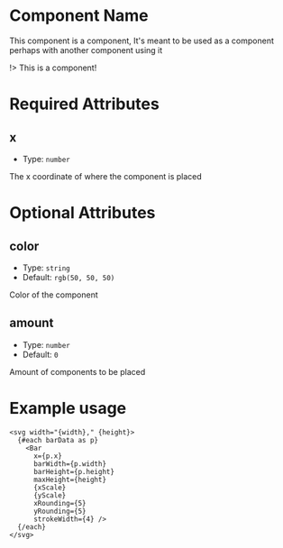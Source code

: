 # Component Name

This component is a component, It's meant to be used as a component perhaps with another component using it

!> This is a component!

# Required Attributes

## x

- Type: `number`

The x coordinate of where the component is placed

# Optional Attributes

## color

- Type: `string`
- Default: `rgb(50, 50, 50)`

Color of the component

## amount

- Type: `number`
- Default: `0`

Amount of components to be placed

# Example usage

```svelte
<svg width="{width}," {height}>
  {#each barData as p}
    <Bar
      x={p.x}
      barWidth={p.width}
      barHeight={p.height}
      maxHeight={height}
      {xScale}
      {yScale}
      xRounding={5}
      yRounding={5}
      strokeWidth={4} />
  {/each}
</svg>
```
